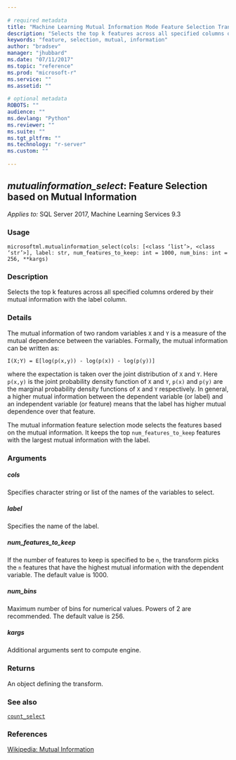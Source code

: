 ```yaml
--- 
 
# required metadata 
title: "Machine Learning Mutual Information Mode Feature Selection Transform" 
description: "Selects the top k features across all specified columns ordered by their mutual information with the label column." 
keywords: "feature, selection, mutual, information" 
author: "bradsev" 
manager: "jhubbard" 
ms.date: "07/11/2017" 
ms.topic: "reference" 
ms.prod: "microsoft-r" 
ms.service: "" 
ms.assetid: "" 
 
# optional metadata 
ROBOTS: "" 
audience: "" 
ms.devlang: "Python" 
ms.reviewer: "" 
ms.suite: "" 
ms.tgt_pltfrm: "" 
ms.technology: "r-server" 
ms.custom: "" 
 
---
```


## *mutualinformation_select*: Feature Selection based on Mutual Information


*Applies to:* SQL Server 2017, Machine Learning Services 9.3


### Usage



```
microsoftml.mutualinformation_select(cols: [<class ‘list’>, <class ‘str’>], label: str, num_features_to_keep: int = 1000, num_bins: int = 256, **kargs)
```




### Description

Selects the top k features across all specified columns ordered by their mutual information with the label column.


### Details

The mutual information of two random variables `X` and `Y` is a
measure of the mutual dependence between the variables. Formally, the
mutual information can be written as:

`I(X;Y) = E[log(p(x,y)) - log(p(x)) - log(p(y))]`

where the expectation is taken over the joint distribution of `X` and
`Y`. Here `p(x,y)` is the joint probability density function of
`X` and `Y`, `p(x)` and `p(y)` are the marginal
probability density functions of `X` and `Y` respectively. In
general, a higher mutual information between the dependent variable (or
label) and an independent variable (or feature) means that the label has
higher mutual dependence over that feature.

The mutual information feature selection mode selects the features based on
the mutual information. It keeps the top `num_features_to_keep` features
with the largest mutual information with the label.


### Arguments


##### cols

Specifies character string or list of the names of the variables to select.


##### label

Specifies the name of the label.


##### num_features_to_keep

If the number of features to keep is specified to
be `n`, the transform picks the `n` features that have the highest
mutual information with the dependent variable. The default value is 1000.


##### num_bins

Maximum number of bins for numerical values. Powers of 2
are recommended. The default value is 256.


##### kargs

Additional arguments sent to compute engine.


### Returns

An object defining the transform.


### See also

[`count_select`](count_select.md)


### References

[Wikipedia: Mutual Information](https://en.wikipedia.org/wiki/Mutual_information)
